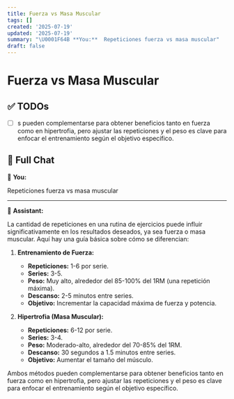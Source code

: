 ```yaml
---
title: Fuerza vs Masa Muscular
tags: []
created: '2025-07-19'
updated: '2025-07-19'
summary: "\U0001F64B **You:**  Repeticiones fuerza vs masa muscular"
draft: false
---
```


# Fuerza vs Masa Muscular

## ✅ TODOs
- [ ] s pueden complementarse para obtener beneficios tanto en fuerza como en hipertrofia, pero ajustar las repeticiones y el peso es clave para enfocar el entrenamiento según el objetivo específico.

## 🧠 Full Chat

🙋 **You:**

Repeticiones fuerza vs masa muscular

---

🤖 **Assistant:**

La cantidad de repeticiones en una rutina de ejercicios puede influir significativamente en los resultados deseados, ya sea fuerza o masa muscular. Aquí hay una guía básica sobre cómo se diferencian:

1. **Entrenamiento de Fuerza:**
   - **Repeticiones:** 1-6 por serie.
   - **Series:** 3-5.
   - **Peso:** Muy alto, alrededor del 85-100% del 1RM (una repetición máxima).
   - **Descanso:** 2-5 minutos entre series.
   - **Objetivo:** Incrementar la capacidad máxima de fuerza y potencia.

2. **Hipertrofia (Masa Muscular):**
   - **Repeticiones:** 6-12 por serie.
   - **Series:** 3-4.
   - **Peso:** Moderado-alto, alrededor del 70-85% del 1RM.
   - **Descanso:** 30 segundos a 1.5 minutos entre series.
   - **Objetivo:** Aumentar el tamaño del músculo.

Ambos métodos pueden complementarse para obtener beneficios tanto en fuerza como en hipertrofia, pero ajustar las repeticiones y el peso es clave para enfocar el entrenamiento según el objetivo específico.